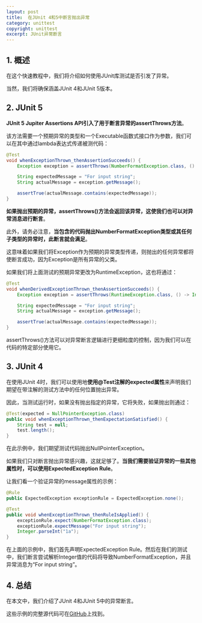 ```yaml
---
layout: post
title:  在JUnit 4和5中断言抛出异常
category: unittest
copyright: unittest
excerpt: JUnit异常断言
---
```


## 1. 概述

在这个快速教程中，我们将介绍如何使用JUnit库测试是否引发了异常。

当然，我们将确保涵盖JUnit 4和JUnit 5版本。

## 2. JUnit 5

**JUnit 5 Jupiter Assertions API引入了用于断言异常的assertThrows方法**。

该方法需要一个预期异常的类型和一个Executable函数式接口作为参数，我们可以在其中通过lambda表达式传递被测代码：

```java
@Test
void whenExceptionThrown_thenAssertionSucceeds() {
    Exception exception = assertThrows(NumberFormatException.class, () -> Integer.parseInt("1a"));

    String expectedMessage = "For input string";
    String actualMessage = exception.getMessage();

    assertTrue(actualMessage.contains(expectedMessage));
}
```

**如果抛出预期的异常，assertThrows()方法会返回该异常，这使我们也可以对异常消息进行断言**。

此外，请务必注意，**当包含的代码抛出NumberFormatException类型或其任何子类型的异常时，此断言就会满足**。

这意味着如果我们将Exception作为预期的异常类型传递，则抛出的任何异常都将使断言成功，因为Exception是所有异常的父类。

如果我们将上面测试的预期异常更改为RuntimeException，这也将通过：

```java
@Test
void whenDerivedExceptionThrown_thenAssertionSucceeds() {
    Exception exception = assertThrows(RuntimeException.class, () -> Integer.parseInt("1a"));

    String expectedMessage = "For input string";
    String actualMessage = exception.getMessage();

    assertTrue(actualMessage.contains(expectedMessage));
}
```

assertThrows()方法可以对异常断言逻辑进行更细粒度的控制，因为我们可以在代码的特定部分使用它。

## 3. JUnit 4

在使用JUnit 4时，我们可以使用地**使用@Test注解的expected属性**来声明我们期望在带注解的测试方法中的任何位置抛出异常。

因此，当测试运行时，如果没有抛出指定的异常，它将失败，如果抛出则通过：

```java
@Test(expected = NullPointerException.class)
public void whenExceptionThrown_thenExpectationSatisfied() {
    String test = null;
    test.length();
}
```

在此示例中，我们期望测试代码抛出NullPointerException。

如果我们只对断言抛出异常感兴趣，这就足够了。**当我们需要验证异常的一些其他属性时，可以使用ExpectedException Rule**。

让我们看一个验证异常的message属性的示例：

```java
@Rule
public ExpectedException exceptionRule = ExpectedException.none();

@Test
public void whenExceptionThrown_thenRuleIsApplied() {
    exceptionRule.expect(NumberFormatException.class);
    exceptionRule.expectMessage("For input string");
    Integer.parseInt("1a");
}
```

在上面的示例中，我们首先声明ExpectedException Rule。然后在我们的测试中，我们断言尝试解析Integer值的代码将导致NumberFormatException，并且异常消息为“For input string”。

## 4. 总结

在本文中，我们介绍了JUnit 4和JUnit 5中的异常断言。

这些示例的完整源代码可在[GitHub](https://github.com/tuyucheng7/taketoday-tutorial4j/tree/master/software.test/junit-5-basics)上找到。